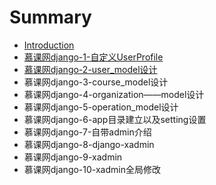 # Summary

* [Introduction](README.md)
* [慕课网django-1-自定义UserProfile](mu-ke-wang-django-1-ziding-yi-userprofile.md)
* [慕课网django-2-user\_model设计](mu-ke-wang-django-2-user-model-she-ji.md)
* 慕课网django-3-course\_model设计
* 慕课网django-4-organization——model设计
* 慕课网django-5-operation\_model设计
* 慕课网django-6-app目录建立以及setting设置
* 慕课网django-7-自带admin介绍
* 慕课网django-8-django-xadmin
* 慕课网django-9-xadmin
* 慕课网django-10-xadmin全局修改

